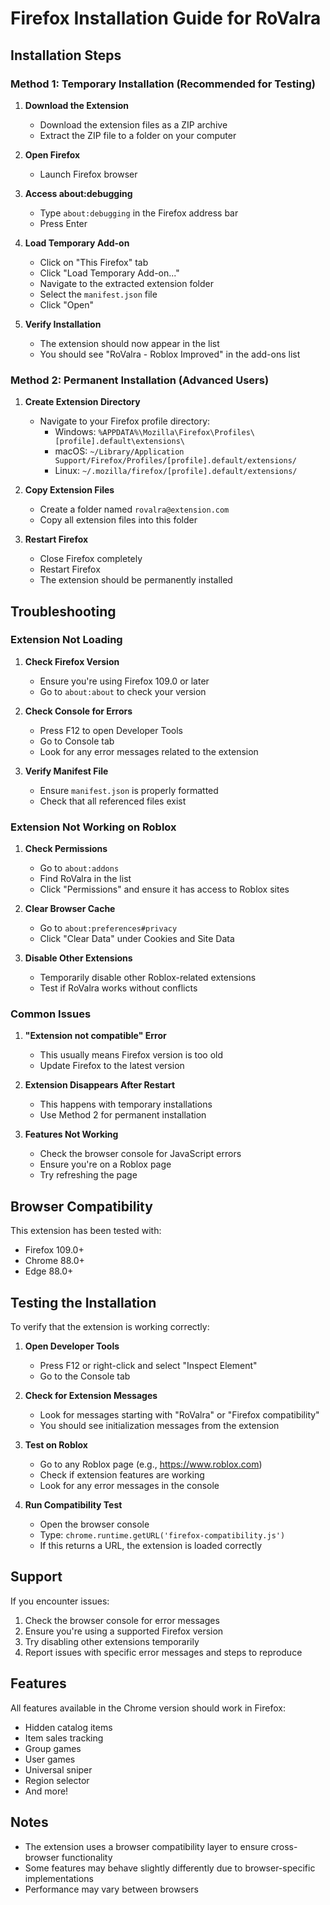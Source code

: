# Firefox Installation Guide for RoValra

## Installation Steps

### Method 1: Temporary Installation (Recommended for Testing)

1. **Download the Extension**
   - Download the extension files as a ZIP archive
   - Extract the ZIP file to a folder on your computer

2. **Open Firefox**
   - Launch Firefox browser

3. **Access about:debugging**
   - Type `about:debugging` in the Firefox address bar
   - Press Enter

4. **Load Temporary Add-on**
   - Click on "This Firefox" tab
   - Click "Load Temporary Add-on..."
   - Navigate to the extracted extension folder
   - Select the `manifest.json` file
   - Click "Open"

5. **Verify Installation**
   - The extension should now appear in the list
   - You should see "RoValra - Roblox Improved" in the add-ons list

### Method 2: Permanent Installation (Advanced Users)

1. **Create Extension Directory**
   - Navigate to your Firefox profile directory:
     - Windows: `%APPDATA%\Mozilla\Firefox\Profiles\[profile].default\extensions\`
     - macOS: `~/Library/Application Support/Firefox/Profiles/[profile].default/extensions/`
     - Linux: `~/.mozilla/firefox/[profile].default/extensions/`

2. **Copy Extension Files**
   - Create a folder named `rovalra@extension.com`
   - Copy all extension files into this folder

3. **Restart Firefox**
   - Close Firefox completely
   - Restart Firefox
   - The extension should be permanently installed

## Troubleshooting

### Extension Not Loading

1. **Check Firefox Version**
   - Ensure you're using Firefox 109.0 or later
   - Go to `about:about` to check your version

2. **Check Console for Errors**
   - Press F12 to open Developer Tools
   - Go to Console tab
   - Look for any error messages related to the extension

3. **Verify Manifest File**
   - Ensure `manifest.json` is properly formatted
   - Check that all referenced files exist

### Extension Not Working on Roblox

1. **Check Permissions**
   - Go to `about:addons`
   - Find RoValra in the list
   - Click "Permissions" and ensure it has access to Roblox sites

2. **Clear Browser Cache**
   - Go to `about:preferences#privacy`
   - Click "Clear Data" under Cookies and Site Data

3. **Disable Other Extensions**
   - Temporarily disable other Roblox-related extensions
   - Test if RoValra works without conflicts

### Common Issues

1. **"Extension not compatible" Error**
   - This usually means Firefox version is too old
   - Update Firefox to the latest version

2. **Extension Disappears After Restart**
   - This happens with temporary installations
   - Use Method 2 for permanent installation

3. **Features Not Working**
   - Check the browser console for JavaScript errors
   - Ensure you're on a Roblox page
   - Try refreshing the page

## Browser Compatibility

This extension has been tested with:
- Firefox 109.0+
- Chrome 88.0+
- Edge 88.0+

## Testing the Installation

To verify that the extension is working correctly:

1. **Open Developer Tools**
   - Press F12 or right-click and select "Inspect Element"
   - Go to the Console tab

2. **Check for Extension Messages**
   - Look for messages starting with "RoValra" or "Firefox compatibility"
   - You should see initialization messages from the extension

3. **Test on Roblox**
   - Go to any Roblox page (e.g., https://www.roblox.com)
   - Check if extension features are working
   - Look for any error messages in the console

4. **Run Compatibility Test**
   - Open the browser console
   - Type: `chrome.runtime.getURL('firefox-compatibility.js')`
   - If this returns a URL, the extension is loaded correctly

## Support

If you encounter issues:

1. Check the browser console for error messages
2. Ensure you're using a supported Firefox version
3. Try disabling other extensions temporarily
4. Report issues with specific error messages and steps to reproduce

## Features

All features available in the Chrome version should work in Firefox:
- Hidden catalog items
- Item sales tracking
- Group games
- User games
- Universal sniper
- Region selector
- And more!

## Notes

- The extension uses a browser compatibility layer to ensure cross-browser functionality
- Some features may behave slightly differently due to browser-specific implementations
- Performance may vary between browsers 